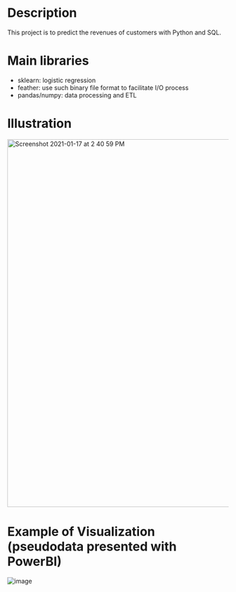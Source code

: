 # Description
This project is to predict the revenues of customers with Python and SQL.

# Main libraries

- sklearn: logistic regression
- feather: use such binary file format to facilitate I/O process
- pandas/numpy: data processing and ETL

# Illustration
<img width="838" alt="Screenshot 2021-01-17 at 2 40 59 PM" src="https://user-images.githubusercontent.com/32811590/104833270-4d687580-58d2-11eb-8f74-39e53c8725e0.png">

# Example of Visualization (pseudodata presented with PowerBI)

![image](https://user-images.githubusercontent.com/32811590/111619901-0db20180-8821-11eb-9f0b-4104987b9f76.png)

